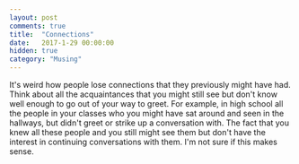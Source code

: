 ```yaml
---
layout: post
comments: true
title:  "Connections"
date:   2017-1-29 00:00:00
hidden: true
category: "Musing"
---
```


It's weird how people lose connections that they previously might have had. Think about all the acquaintances that you might still see but don't know well enough to go out of your way to greet. For example, in high school all the people in your classes who you might have sat around and seen in the hallways, but didn't greet or strike up a conversation with. The fact that you knew all these people and you still might see them but don't have the interest in continuing conversations with them. I'm not sure if this makes sense.

